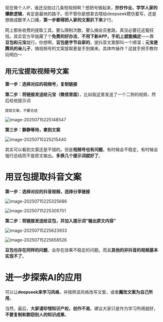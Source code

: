 现在做个人IP，谁还没拍过几条短视频啊？想把号做起来，**抄抄作业、学学人家的爆款逻辑**，肯定是最快的路子。但不管你是想拿去喂给deepseek模仿着写，还是想做成数字人口播，**第一步都得把人家的文案扒下来**才行。

网上那些收费的提取工具，要么限制次数，要么搞会员套路，真没必要花这冤枉钱。其实官方早就藏了个**免费的好办法**，**不用下新APP，手机上就能搞定**——靠**豆包和元宝**就行。你想啊，**豆包是字节自家的**，提抖音文案那叫一个顺溜；**元宝是腾讯的亲儿子**，搞视频号的文案提取更是手到擒来。具体咋操作？这就手把手教你玩明白～

## 用元宝提取视频号文案

**第一步：选择对应的视频号，复制链接**

**第二步：将链接发送给元宝（微信里面）**，比如我这里发送了一个二狗的视频，然后给他提示词

```
提取文案，不要总结
```

![image-20250715225148547](./%20%E5%85%8D%E8%B4%B9+%E5%AE%98%E6%96%B9%EF%BD%9CAI%E5%B8%AE%E4%BD%A0%E8%87%AA%E5%8A%A8%E4%B8%8B%E8%BD%BD%E6%8F%90%E5%8F%96%E3%80%8C%E6%8A%96%E9%9F%B3%E3%80%8D%E5%92%8C%E3%80%8C%E8%A7%86%E9%A2%91%E5%8F%B7%E3%80%8D%E6%96%87%E6%A1%88.assets/image-20250715225148547.png)

**第三步：静静等待，拿到文案**

![image-20250715225215440](./%20%E5%85%8D%E8%B4%B9+%E5%AE%98%E6%96%B9%EF%BD%9CAI%E5%B8%AE%E4%BD%A0%E8%87%AA%E5%8A%A8%E4%B8%8B%E8%BD%BD%E6%8F%90%E5%8F%96%E3%80%8C%E6%8A%96%E9%9F%B3%E3%80%8D%E5%92%8C%E3%80%8C%E8%A7%86%E9%A2%91%E5%8F%B7%E3%80%8D%E6%96%87%E6%A1%88.assets/image-20250715225215440.png)

其实可以看到文案还是不错的。但是**视频号也有问题**，有时候会不稳定，有时候会强行总结而不是原文输出。**多换几个提示词就好了**。



# 用豆包提取抖音文案

**第一步：选择对应的抖音视频，选择分享链接**

![image-20250715225325686](./%20%E5%85%8D%E8%B4%B9+%E5%AE%98%E6%96%B9%EF%BD%9CAI%E5%B8%AE%E4%BD%A0%E8%87%AA%E5%8A%A8%E4%B8%8B%E8%BD%BD%E6%8F%90%E5%8F%96%E3%80%8C%E6%8A%96%E9%9F%B3%E3%80%8D%E5%92%8C%E3%80%8C%E8%A7%86%E9%A2%91%E5%8F%B7%E3%80%8D%E6%96%87%E6%A1%88.assets/image-20250715225325686.png)

![image-20250715225305701](./%20%E5%85%8D%E8%B4%B9+%E5%AE%98%E6%96%B9%EF%BD%9CAI%E5%B8%AE%E4%BD%A0%E8%87%AA%E5%8A%A8%E4%B8%8B%E8%BD%BD%E6%8F%90%E5%8F%96%E3%80%8C%E6%8A%96%E9%9F%B3%E3%80%8D%E5%92%8C%E3%80%8C%E8%A7%86%E9%A2%91%E5%8F%B7%E3%80%8D%E6%96%87%E6%A1%88.assets/image-20250715225305701.png)

**第二步：将链接发送给豆包，并加入提示词"输出原文内容"**



![image-20250715225623933](./%20%E5%85%8D%E8%B4%B9+%E5%AE%98%E6%96%B9%EF%BD%9CAI%E5%B8%AE%E4%BD%A0%E8%87%AA%E5%8A%A8%E4%B8%8B%E8%BD%BD%E6%8F%90%E5%8F%96%E3%80%8C%E6%8A%96%E9%9F%B3%E3%80%8D%E5%92%8C%E3%80%8C%E8%A7%86%E9%A2%91%E5%8F%B7%E3%80%8D%E6%96%87%E6%A1%88.assets/image-20250715225623933.png)

![image-20250715225658526](./%20%E5%85%8D%E8%B4%B9+%E5%AE%98%E6%96%B9%EF%BD%9CAI%E5%B8%AE%E4%BD%A0%E8%87%AA%E5%8A%A8%E4%B8%8B%E8%BD%BD%E6%8F%90%E5%8F%96%E3%80%8C%E6%8A%96%E9%9F%B3%E3%80%8D%E5%92%8C%E3%80%8C%E8%A7%86%E9%A2%91%E5%8F%B7%E3%80%8D%E6%96%87%E6%A1%88.assets/image-20250715225658526.png)



**豆包也存在同样的问题**，会存在效果不稳定的问题。而且**其他的非抖音的视频基本实现不了**。



# 进一步探索AI的应用

可以让**deepseek来学习风格**，并按照该风格改写文案，或者**魔改文案为自己所用**。

当然，最后，**大家请珍惜知识产权，创作不易**。建议大家只是作为学习所用就好，**不要复制和剽窃别人的知识成果**。